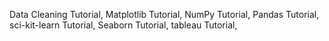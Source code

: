 Data Cleaning Tutorial,
Matplotlib Tutorial,
NumPy Tutorial,
Pandas Tutorial,
sci-kit-learn Tutorial,
Seaborn Tutorial,
tableau Tutorial,
